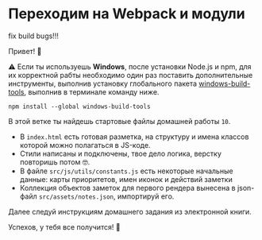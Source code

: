# Переходим на Webpack и модули

fix build bugs!!!

Привет! 👋

⚠️ Если ты используешь **Windows**, после установки Node.js и npm, для их корректной рабты необходимо один раз поставить дополнительные инструменты, выполнив установку глобального пакета [windows-build-tools](https://github.com/felixrieseberg/windows-build-tools), выполнив в терминале команду ниже.

```terminal
npm install --global windows-build-tools
```

В этой ветке ты найдешь стартовые файлы домашней работы `10`.

- В `index.html` есть готовая разметка, на структуру и имена классов которой можно полагаться в JS-коде.
- Стили написаны и подключены, твое дело логика, верстку повторишь потом 🤓.
- В файле `src/js/utils/constants.js` есть некоторые начальные данные: карты приоритетов, имен иконок и действий заметки
- Коллекция объектов заметок для первого рендера вынесена в json-файл `src/assets/notes.json`, импортируй его.

Далее следуй инструкциям домашнего задания из электронной книги.

Успехов, у тебя все получится! 🤖
